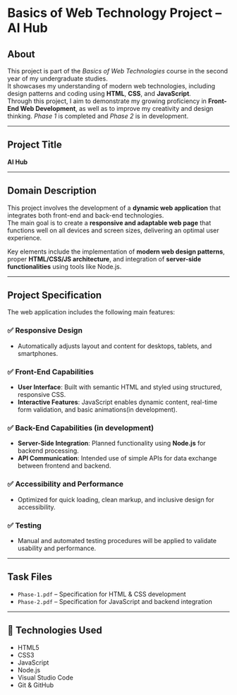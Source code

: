 # Basics of Web Technology Project – AI Hub

## About

This project is part of the *Basics of Web Technologies* course in the second year of my undergraduate studies.  
It showcases my understanding of modern web technologies, including design patterns and coding using **HTML**, **CSS**, and **JavaScript**.  
Through this project, I aim to demonstrate my growing proficiency in **Front-End Web Development**, as well as to improve my creativity and design thinking.
_Phase 1_ is completed and _Phase 2_ is in development. 

---

## Project Title

**AI Hub**

---

## Domain Description

This project involves the development of a **dynamic web application** that integrates both front-end and back-end technologies.  
The main goal is to create a **responsive and adaptable web page** that functions well on all devices and screen sizes, delivering an optimal user experience.

Key elements include the implementation of **modern web design patterns**, proper **HTML/CSS/JS architecture**, and integration of **server-side functionalities** using tools like Node.js.

---

## Project Specification

The web application includes the following main features:

### ✅ Responsive Design
- Automatically adjusts layout and content for desktops, tablets, and smartphones.

### ✅ Front-End Capabilities
- **User Interface**: Built with semantic HTML and styled using structured, responsive CSS.
- **Interactive Features**: JavaScript enables dynamic content, real-time form validation, and basic animations(in development).

### ✅ Back-End Capabilities (in development)
- **Server-Side Integration**: Planned functionality using **Node.js** for backend processing.
- **API Communication**: Intended use of simple APIs for data exchange between frontend and backend.

### ✅ Accessibility and Performance
- Optimized for quick loading, clean markup, and inclusive design for accessibility.

### ✅ Testing
- Manual and automated testing procedures will be applied to validate usability and performance.

---

## Task Files

- `Phase-1.pdf` – Specification for HTML & CSS development  
- `Phase-2.pdf` – Specification for JavaScript and backend integration

---


## 📎 Technologies Used

- HTML5  
- CSS3  
- JavaScript  
- Node.js   
- Visual Studio Code  
- Git & GitHub


